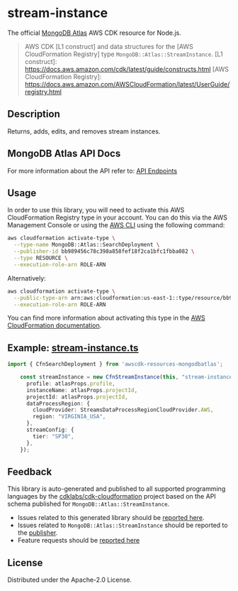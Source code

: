# stream-instance

The official [MongoDB Atlas](https://www.mongodb.com/) AWS CDK resource for Node.js.

> AWS CDK [L1 construct] and data structures for the [AWS CloudFormation Registry] type `MongoDB::Atlas::StreamInstance`.
[L1 construct]: https://docs.aws.amazon.com/cdk/latest/guide/constructs.html
[AWS CloudFormation Registry]: https://docs.aws.amazon.com/AWSCloudFormation/latest/UserGuide/registry.html

## Description

Returns, adds, edits, and removes stream instances.

## MongoDB Atlas API Docs

For more information about the API refer to: [API Endpoints](https://www.mongodb.com/docs/atlas/reference/api-resources-spec/v2/#tag/Streams)

## Usage

In order to use this library, you will need to activate this AWS CloudFormation Registry type in your account. You can do this via the AWS Management Console or using the [AWS CLI](https://aws.amazon.com/cli/) using the following command:

```sh
aws cloudformation activate-type \
  --type-name MongoDB::Atlas::SearchDeployment \
  --publisher-id bb989456c78c398a858fef18f2ca1bfc1fbba082 \
  --type RESOURCE \
  --execution-role-arn ROLE-ARN
```

Alternatively:

```sh
aws cloudformation activate-type \
  --public-type-arn arn:aws:cloudformation:us-east-1::type/resource/bb989456c78c398a858fef18f2ca1bfc1fbba082/MongoDB-Atlas-SearchDeployment \
  --execution-role-arn ROLE-ARN
```

You can find more information about activating this type in the [AWS CloudFormation documentation](https://docs.aws.amazon.com/AWSCloudFormation/latest/UserGuide/registry-public.html).

## Example: [stream-instance.ts](../../../examples/l1-resources/stream-instance.ts)
```ts
import { CfnSearchDeployment } from 'awscdk-resources-mongodbatlas';

    const streamInstance = new CfnStreamInstance(this, "stream-instance-testing-stack", {
      profile: atlasProps.profile,
      instanceName: atlasProps.projectId,
      projectId: atlasProps.projectId,
      dataProcessRegion: {
        cloudProvider: StreamsDataProcessRegionCloudProvider.AWS,
        region: "VIRGINIA_USA",
      },
      streamConfig: {
        tier: "SP30",
      },
    });
```

## Feedback

This library is auto-generated and published to all supported programming languages by the [cdklabs/cdk-cloudformation] project based on the API schema published for `MongoDB::Atlas::StreamInstance`.

* Issues related to this generated library should be [reported here](https://github.com/cdklabs/cdk-cloudformation/issues/new?title=Issue+with+%40cdk-cloudformation%2Fmongodb-atlas-project+v1.0.0).
* Issues related to `MongoDB::Atlas::StreamInstance` should be reported to the [publisher](https://github.com/mongodb/mongodbatlas-cloudformation-resources/issues).
* Feature requests should be [reported here](https://feedback.mongodb.com/forums/924145-atlas?category_id=392596)

[cdklabs/cdk-cloudformation]: https://github.com/cdklabs/cdk-cloudformation

## License

Distributed under the Apache-2.0 License.